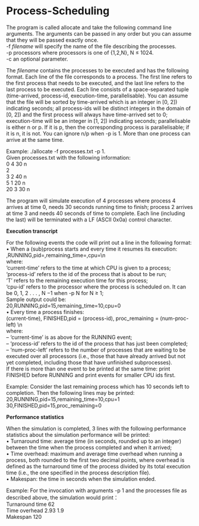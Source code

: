 # Process-Scheduling

The program is called allocate and take the following command line arguments. The arguments can be passed in any order but you can assume that they will be passed exactly once.  
-f *filename* will specify the name of the file describing the processes.  
-p processors where processors is one of {1,2,N}, N ≤ 1024.  
-c an optional parameter.  
  
The *filename* contains the processes to be executed and has the following format. Each line of the file corresponds to a process. The first line refers to the first process that needs to be executed, and the last line refers to the last process to be executed. Each line consists of a space-separated tuple (time-arrived, process-id, execution-time, parallelisable). You can assume that the file will be sorted by time-arrived which is an integer in [0, 2]) indicating seconds; all process-ids will be distinct integers in the domain of [0, 2]) and the first process will always have time-arrived set to 0; execution-time will be an integer in [1, 2]) indicating seconds; parallelisable is either n or p. If it is p, then the corresponding process is parallelisable; if it is n, it is not. You can ignore n/p when -p is 1. More than one process can arrive at the same time.  
  
Example: ./allocate -f processes.txt -p 1.  
Given processes.txt with the following information:  
0 4 30 n  
2  
3 2 40 n  
5 1 20 n  
20 3 30 n  
  
The program will simulate execution of 4 processes where process 4 arrives at time 0, needs 30 seconds running time to finish; process 2 arrives at time 3 and needs 40 seconds of time to complete. Each line (including the last) will be terminated with a LF (ASCII 0x0a) control character.  
  
**Execution transcript**  
  
For the following events the code will print out a line in the following format:
• When a (sub)process starts and every time it resumes its execution: <current-time>,RUNNING,pid=<process id>,remaining_time=<T>,cpu=<cpu-id>\n  
where:  
‘current-time’ refers to the time at which CPU is given to a process;  
‘process-id’ refers to the id of the process that is about to be run;  
‘T’ refers to the remaining execution time for this process;  
‘cpu-id’ refers to the processor where the process is scheduled on. It can be 0, 1, 2 . . . , N −1 when
-p N for N ≥ 1;  
Sample output could be:  
20,RUNNING,pid=15,remaining_time=10,cpu=0  
• Every time a process finishes:  
(current-time), FINISHED,pid = (process-id), proc_remaining = (num-proc-left) \n  
where:  
– ‘current-time’ is as above for the RUNNING event;  
– ‘process-id’ refers to the id of the process that has just been completed;  
– ‘num-proc-left’ refers to the number of processes that are waiting to be executed over all processors (i.e., those that have already arrived but not yet completed, including those that have unfinished subprocesses).  
If there is more than one event to be printed at the same time: print FINISHED before RUNNING and print events for smaller CPU ids first.  
  
Example: Consider the last remaining process which has 10 seconds left to completion. Then the following lines may be printed:  
20,RUNNING,pid=15,remaining_time=10,cpu=1  
30,FINISHED,pid=15,proc_remaining=0  
  
  
**Performance statistics**  
  
When the simulation is completed, 3 lines with the following performance statistics about the simulation performance will be printed:  
• Turnaround time: average time (in seconds, rounded up to an integer) between the time when the process completed and when it arrived;  
• Time overhead: maximum and average time overhead when running a process, both rounded to the first two decimal points, where overhead is defined as the turnaround time of the process divided by its total execution time (i.e., the one specified in the process description file).  
• Makespan: the time in seconds when the simulation ended. 
  
Example: For the invocation with arguments -p 1 and the processes file as described above, the simulation would print：  
Turnaround time 62  
Time overhead 2.93 1.9  
Makespan 120  
